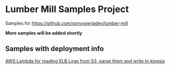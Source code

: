 # Lumber Mill Samples Project

Samples for <https://github.com/sonyxperiadev/lumber-mill>

**More samples will be added shortly**


## Samples with deployment info

[AWS Lambda for reading ELB Logs from S3, parse them and write to kinesis](ELB_S3_TO_KINESIS_SAMPLE.md)